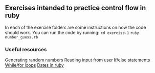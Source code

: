 ## Exercises intended to practice control flow in ruby

In each of the exercise folders are some instructions on how the code should work.
You can run the code by running:
`cd exercise-1`
`ruby number_guess.rb`

### Useful resources
[Generating random numbers](https://blog.appsignal.com/2018/07/31/generating-random-numbers-in-ruby.html)
[Reading input from user](http://rubylearning.com/satishtalim/getting_input.html)
[If/else statements](https://www.rubyguides.com/ruby-tutorial/ruby-if-else/)
[While/for loops](https://www.geeksforgeeks.org/ruby-loops-for-while-do-while-until/)
[Dates in ruby](https://ruby-doc.org/stdlib-2.4.1/libdoc/date/rdoc/Date.html)
